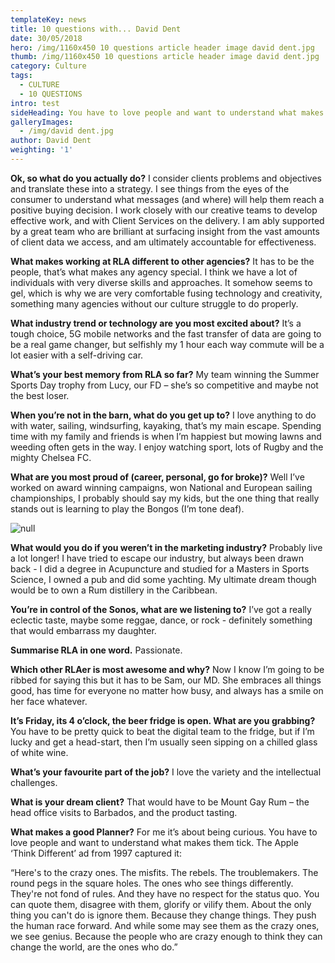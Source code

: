 ```yaml
---
templateKey: news
title: 10 questions with... David Dent
date: 30/05/2018
hero: /img/1160x450 10 questions article header image david dent.jpg
thumb: /img/1160x450 10 questions article header image david dent.jpg
category: Culture
tags:
  - CULTURE
  - 10 QUESTIONS
intro: test
sideHeading: You have to love people and want to understand what makes them tick.
galleryImages:
  - /img/david dent.jpg
author: David Dent
weighting: '1'
---
```

**Ok, so what do you actually do?**
I consider clients problems and objectives and translate these into a strategy. I see things from the eyes of the consumer to understand what messages (and where) will help them reach a positive buying decision. I work closely with our creative teams to develop effective work, and with Client Services on the delivery. I am ably supported by a great team who are brilliant at surfacing insight from the vast amounts of client data we access, and am ultimately accountable for effectiveness.

**What makes working at RLA different to other agencies?**
It has to be the people, that’s what makes any agency special. I think we have a lot of individuals with very diverse skills and approaches. It somehow seems to gel, which is why we are very comfortable fusing technology and creativity, something many agencies without our culture struggle to do properly.

**What industry trend or technology are you most excited about?**
It’s a tough choice, 5G mobile networks and the fast transfer of data are going to be a real game changer, but selfishly my 1 hour each way commute will be a lot easier with a self-driving car.

**What’s your best memory from RLA so far?**
My team winning the Summer Sports Day trophy from Lucy, our FD – she’s so competitive and maybe not the best loser.

**When you’re not in the barn, what do you get up to?**
I love anything to do with water, sailing, windsurfing, kayaking, that’s my main escape. Spending time with my family and friends is when I’m happiest but mowing lawns and weeding often gets in the way. I enjoy watching sport, lots of Rugby and the mighty Chelsea FC.

**What are you most proud of (career, personal, go for broke)?**
Well I’ve worked on award winning campaigns, won National and European sailing championships, I probably should say my kids, but the one thing that really stands out is learning to play the Bongos (I’m tone deaf).

![null](/img/1366x532-10-questions-mid-article-image-david-dent.jpg)

**What would you do if you weren’t in the marketing industry?**
Probably live a lot longer! I have tried to escape our industry, but always been drawn back - I did a degree in Acupuncture and studied for a Masters in Sports Science, I owned a pub and did some yachting. My ultimate dream though would be to own a Rum distillery in the Caribbean.

**You’re in control of the Sonos, what are we listening to?**
I’ve got a really eclectic taste, maybe some reggae, dance, or rock - definitely something that would embarrass my daughter.

**Summarise RLA in one word.**
Passionate.

**Which other RLAer is most awesome and why?**
Now I know I’m going to be ribbed for saying this but it has to be Sam, our MD. She embraces all things good, has time for everyone no matter how busy, and always has a smile on her face whatever.

**It’s Friday, its 4 o’clock, the beer fridge is open. What are you grabbing?**
You have to be pretty quick to beat the digital team to the fridge, but if I’m lucky and get a head-start, then I’m usually seen sipping on a chilled glass of white wine.

**What’s your favourite part of the job?**
I love the variety and the intellectual challenges.

**What is your dream client?**
That would have to be Mount Gay Rum – the head office visits to Barbados, and the product tasting.

**What makes a good Planner?**
For me it’s about being curious. You have to love people and want to understand what makes them tick. The Apple ‘Think Different’ ad from 1997 captured it:

“Here's to the crazy ones. The misfits. The rebels. The troublemakers. The round pegs in the square holes. The ones who see things differently. They're not fond of rules. And they have no respect for the status quo. You can quote them, disagree with them, glorify or vilify them. About the only thing you can't do is ignore them. Because they change things. They push the human race forward. And while some may see them as the crazy ones, we see genius. Because the people who are crazy enough to think they can change the world, are the ones who do.”
